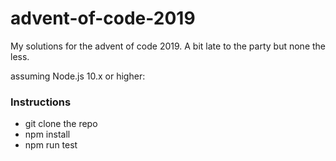 # advent-of-code-2019
My solutions for the advent of code 2019. A bit late to the party but none the less. 

assuming Node.js 10.x or higher:
### Instructions 
* git clone the repo
* npm install
* npm run test  
